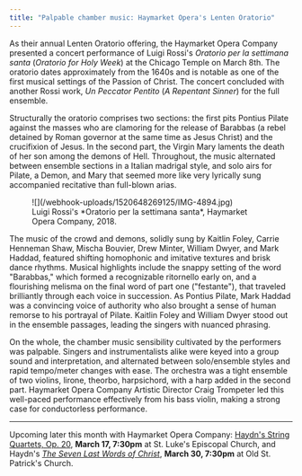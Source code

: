```yaml
---
title: "Palpable chamber music: Haymarket Opera's Lenten Oratorio"
---
```


As their annual Lenten Oratorio offering, the Haymarket Opera Company presented a concert performance of Luigi Rossi's *Oratorio per la settimana santa* (*Oratorio for Holy Week*) at the Chicago Temple on March 8th. The oratorio dates approximately from the 1640s and is notable as one of the first musical settings of the Passion of Christ. The concert concluded with another Rossi work, *Un Peccator Pentito* (*A Repentant Sinner*) for the full ensemble. 

Structurally the oratorio comprises two sections: the first pits Pontius Pilate against the masses who are clamoring for the release of Barabbas (a rebel detained by Roman governor at the same time as Jesus Christ) and the crucifixion of Jesus. In the second part, the Virgin Mary laments the death of her son among the demons of Hell. Throughout, the music alternated between ensemble sections in a Italian madrigal style, and solo airs for Pilate, a Demon, and Mary that seemed more like very lyrically sung accompanied recitative than full-blown arias. 

<figure data-type="image">
![](/webhook-uploads/1520648269125/IMG-4894.jpg)
<figcaption>Luigi Rossi's *Oratorio per la settimana santa*, Haymarket Opera Company, 2018.</figcaption>
</figure>

The music of the crowd and demons, solidly sung by Kaitlin Foley, Carrie Henneman Shaw, Mischa Bouvier, Drew Minter, William Dwyer, and Mark Haddad, featured shifting homophonic and imitative textures and brisk dance rhythms. Musical highlights include the snappy setting of the word "Barabbas," which formed a recognizable ritornello early on, and a flourishing melisma on the final word of part one ("festante"), that traveled brilliantly through each voice in succession. As Pontius Pilate, Mark Haddad was a convincing voice of authority who also brought a sense of human remorse to his portrayal of Pilate. Kaitlin Foley and William Dwyer stood out in the ensemble passages, leading the singers with nuanced phrasing.

On the whole, the chamber music sensibility cultivated by the performers was palpable. Singers and instrumentalists alike were keyed into a group sound and interpretation, and alternated between solo/ensemble styles and rapid tempo/meter changes with ease. The orchestra was a tight ensemble of two violins, lirone, theorbo, harpsichord, with a harp added in the second part. Haymarket Opera Company Artistic Director Craig Trompeter led this well-paced performance effectively from his bass violin, making a strong case for conductorless performance.
***
Upcoming later this month with Haymarket Opera Company: [Haydn's String Quartets, Op. 20](http://www.haymarketopera.org/opus20/), **March 17, 7:30pm** at St. Luke's Episcopal Church, and Haydn's [*The Seven Last Words of Christ*](http://www.haymarketopera.org/sevenlastwords/), **March 30, 7:30pm** at Old St. Patrick's Church.
